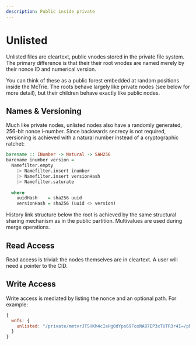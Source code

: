```yaml
---
description: Public inside private
---
```


# Unlisted

Unlisted files are cleartext, public vnodes stored in the private file system. The primary difference is that their their root vnodes are named merely by their nonce ID and numerical version. 

You can think of these as a public forest embedded at random positions inside the McTrie. The roots behave largely like private nodes \(see below for more detail\), but their children behave exactly like public nodes.

## Names & Versioning

Much like private nodes, unlisted nodes also have a randomly generated, 256-bit nonce i-number. Since backwards secrecy is not required, versioning is achieved with a natural number instead of a cryptographic ratchet:

```haskell
barename :: INumber -> Natural -> SAH256
barename inumber version =
  Namefilter.empty
    |> Namefilter.insert inumber
    |> Namefilter.insert versionHash
    |> Namefilter.saturate
    
  where
    uuidHash    = sha256 uuid
    versionHash = sha256 (uuid <> version)
```

History link structure below the root is achieved by the same structural sharing mechanism as in the public partition. Multivalues are used during merge operations.

## Read Access

Read access is trivial: the nodes themselves are in cleartext. A user will need a pointer to the CID.

## Write Access

Write access is mediated by listing the nonce and an optional path. For example:

```javascript
{
  wnfs: {
    unlisted: "/private/mmtvrJTSHKh4cIaHg0dYps69FoxNA87EP3xTUTR3r4I=/photos/vacation/"
  }
}
```



